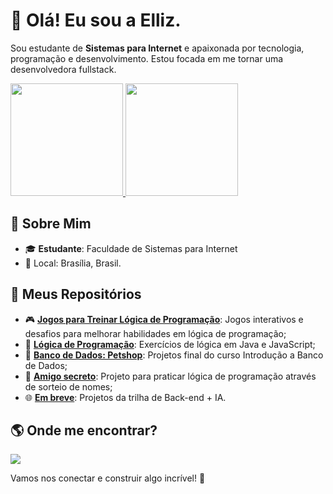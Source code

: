 # 👋 Olá! Eu sou a Elliz.

Sou estudante de <b>Sistemas para Internet</b> e apaixonada por tecnologia, programação e desenvolvimento. Estou focada em me tornar uma desenvolvedora fullstack.</b></p>

<div>
  <a href="https://github.com/elliz01">
    <img loading="lazy" height="180em" src="https://github-readme-stats.vercel.app/api/top-langs/?username=elliz01&layout=compact&langs_count=7&theme=dracula" />
    <img loading="lazy" height="180em" src="https://github-readme-stats.vercel.app/api?username=elliz01&show_icons=true&theme=dracula&include_all_commits=true&count_private=true" />
  </a>
</div>

## 🌟 Sobre Mim
- 🎓 **Estudante**: Faculdade de Sistemas para Internet
- 📍 Local: Brasília, Brasil.


## 📂 Meus Repositórios
- 🎮 **[Jogos para Treinar Lógica de Programação](https://github.com/elliz01/jogos-de-logica)**: Jogos interativos e desafios para melhorar habilidades em lógica de programação;
- 📝 **[Lógica de Programação](https://github.com/elliz01/logica-de-programacao)**: Exercícios de lógica em Java e JavaScript;
- 🚀 **[Banco de Dados: Petshop](https://github.com/elliz01/petshop-database-project)**: Projetos final do curso Introdução a Banco de Dados;
- 🎁 **[Amigo secreto](https://github.com/elliz01/amigo-secreto)**: Projeto para praticar lógica de programação através de sorteio de nomes;
- 🌐 **[Em breve](https://github.com/seuusuario/oracle-one-projects)**: Projetos da trilha de Back-end + IA.

## 🌎 Onde me encontrar?
<div>
<a href="https://www.linkedin.com/in/ellizabeth-severo" target="_blank"><img loading="lazy" src="https://img.shields.io/badge/-LinkedIn-%230077B5?style=for-the-badge&logo=linkedin&logoColor=white" target="_blank"></a>   
</div>

Vamos nos conectar e construir algo incrível! 🚀


